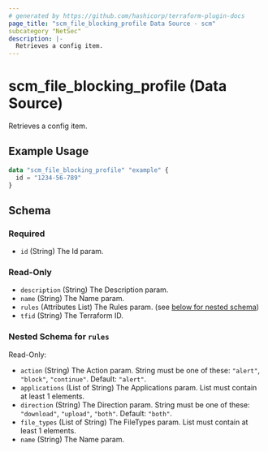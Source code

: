 ```yaml
---
# generated by https://github.com/hashicorp/terraform-plugin-docs
page_title: "scm_file_blocking_profile Data Source - scm"
subcategory "NetSec"
description: |-
  Retrieves a config item.
---
```


# scm_file_blocking_profile (Data Source)

Retrieves a config item.

## Example Usage

```terraform
data "scm_file_blocking_profile" "example" {
  id = "1234-56-789"
}
```

<!-- schema generated by tfplugindocs -->
## Schema

### Required

- `id` (String) The Id param.

### Read-Only

- `description` (String) The Description param.
- `name` (String) The Name param.
- `rules` (Attributes List) The Rules param. (see [below for nested schema](#nestedatt--rules))
- `tfid` (String) The Terraform ID.

<a id="nestedatt--rules"></a>
### Nested Schema for `rules`

Read-Only:

- `action` (String) The Action param. String must be one of these: `"alert"`, `"block"`, `"continue"`. Default: `"alert"`.
- `applications` (List of String) The Applications param. List must contain at least 1 elements.
- `direction` (String) The Direction param. String must be one of these: `"download"`, `"upload"`, `"both"`. Default: `"both"`.
- `file_types` (List of String) The FileTypes param. List must contain at least 1 elements.
- `name` (String) The Name param.
